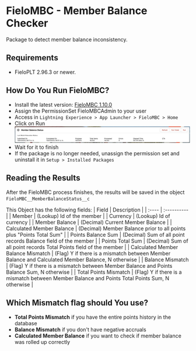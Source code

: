 # FieloMBC - Member Balance Checker

Package to detect member balance inconsistency.

## Requirements

- FieloPLT 2.96.3 or newer.

## How Do You Run FieloMBC?

- Install the latest version: [FieloMBC 1.10.0](https://login.salesforce.com/packaging/installPackage.apexp?p0=04tHY0000000VjvYAE)
- Assign the PermissionSet FieloMBCAdmin to your user
- Access in `Lightning Experience > App Launcher > FieloMBC > Home`
- Click on Run
![Alt text](image-1.png)
- Wait for it to finish
- If the package is no longer needed, unassign the permission set and uninstall it in `Setup > Installed Packages`

## Reading the Results

After the FieloMBC process finishes, the results will be saved in the object `FieloMBC__MemberBalanceStatus__c`

This Object has the following fields:
| Field | Description |
| :---- | :---------- |
| Member | (Lookup) Id of the member |
| Currency | (Lookup) Id of currency |
| Member Balance | (Decimal) Current Member Balance |
| Calculated Member Balance | (Decimal) Member Balance prior to all points plus "Points Total Sum" |
| Points Balance Sum | (Decimal) Sum of all point records Balance field of the member |
| Points Total Sum | (Decimal) Sum of all point records Total Points field of the member |
| Calculated Member Balance Mismatch | (Flag) Y if there is a mismatch between Member Balance and Calculated Member Balance, N otherwise |
| Balance Mismatch | (Flag) Y if there is a mismatch between Member Balance and Points Balance Sum, N otherwise |
| Total Points Mismatch | (Flag) Y if there is a mismatch between Member Balance and Points Total Points Sum, N otherwise |

## Which Mismatch flag should You use?

- **Total Points Mismatch** if you have the entire points history in the database
- **Balance Mismatch** if you don't have negative accruals
- **Calculated Member Balance** if you want to check if member balance was rolled up correctly